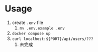 # Usage
1. create `.env` file
   1. `mv .env.example .env`
2. `docker compose up`
3. `curl localhost:${PORT}/api/users/???`
   1. 未完成
